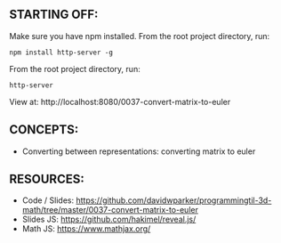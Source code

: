## STARTING OFF:

Make sure you have npm installed.
From the root project directory, run:
```
npm install http-server -g
```

From the root project directory, run:
```
http-server
```

View at: http://localhost:8080/0037-convert-matrix-to-euler

## CONCEPTS:

* Converting between representations: converting matrix to euler

## RESOURCES:

* Code / Slides: https://github.com/davidwparker/programmingtil-3d-math/tree/master/0037-convert-matrix-to-euler
* Slides JS: https://github.com/hakimel/reveal.js/
* Math JS: https://www.mathjax.org/
